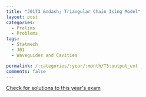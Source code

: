 ```yaml
---
title: "J01T3 &ndash; Triangular Chain Ising Model"
layout: post
categories:
  - Prelims
  - Problems
tags:
  - Statmech
  - J01
  - Waveguides and Cavities

permalink: /:categories/:year/:month/T3:output_ext
comments: false
---
```

<object data="2001J3T.pdf" type="application/pdf" width="100%" height="500"></object>
<div class="message"><a href='https://princetonprelim.com/prelim/6/'>Check for solutions to this year's exam</a></div>